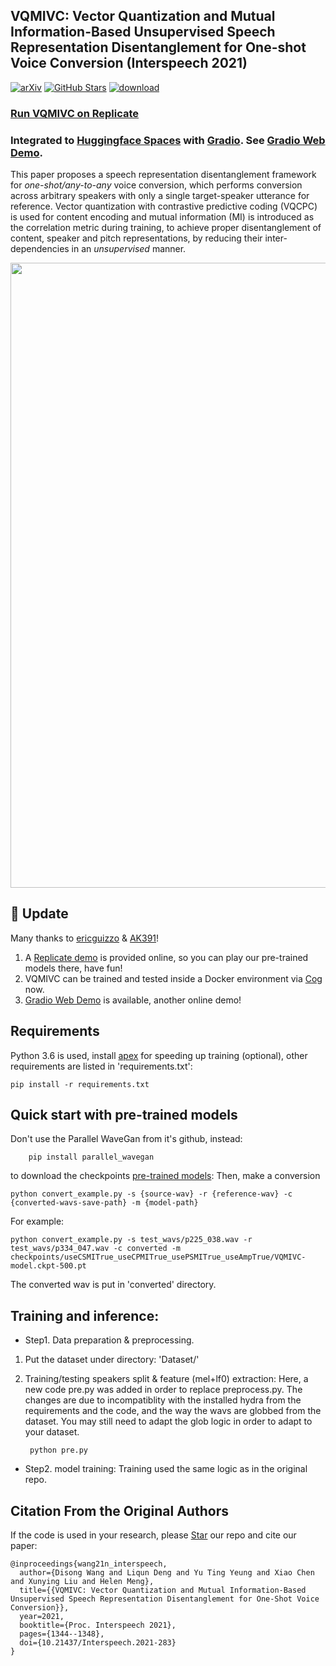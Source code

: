 ## VQMIVC: Vector Quantization and Mutual Information-Based Unsupervised Speech Representation Disentanglement for One-shot Voice Conversion (Interspeech 2021)
[![arXiv](https://img.shields.io/badge/arXiv-Paper-<COLOR>.svg)](https://arxiv.org/abs/2106.10132)
[![GitHub Stars](https://img.shields.io/github/stars/Wendison/VQMIVC?style=social)](https://github.com/Wendison/VQMIVC)
[![download](https://img.shields.io/github/downloads/Wendison/VQMIVC/total.svg)](https://github.com/Wendison/VQMIVC/releases)

### [Run VQMIVC on Replicate](https://replicate.ai/wendison/vqmivc)
### Integrated to [Huggingface Spaces](https://huggingface.co/spaces) with [Gradio](https://github.com/gradio-app/gradio). See [Gradio Web Demo](https://huggingface.co/spaces/akhaliq/VQMIVC).


This paper proposes a speech representation disentanglement framework for *one-shot/any-to-any* voice conversion, which performs conversion across arbitrary speakers with only a single target-speaker utterance for reference. Vector quantization with contrastive predictive coding (VQCPC) is used for content encoding and mutual information (MI) is introduced as the correlation metric during training, to achieve proper disentanglement of content, speaker and pitch representations, by reducing their inter-dependencies in an *unsupervised* manner. 

<p align="center">
	<img src='./diagram/diagram.png' width=1000 >
</p>

## 📢 Update
Many thanks to [ericguizzo](https://github.com/ericguizzo) & [AK391](https://github.com/AK391)! 
1. A [Replicate demo](https://replicate.ai/wendison/vqmivc) is provided online, so you can play our pre-trained models there, have fun! 
2. VQMIVC can be trained and tested inside a Docker environment via [Cog](https://github.com/replicate/cog) now.
3. [Gradio Web Demo](https://huggingface.co/spaces/akhaliq/VQMIVC) is available, another online demo!


## Requirements
Python 3.6 is used, install [apex](https://github.com/NVIDIA/apex) for speeding up training (optional), other requirements are listed in 'requirements.txt':

	pip install -r requirements.txt


## Quick start with pre-trained models
Don't use the Parallel WaveGan from it's github, instead: 

		pip install parallel_wavegan
to download the checkpoints [pre-trained models](https://drive.google.com/file/d/1Flw6Z0K2QdRrTn5F-gVt6HdR9TRPiaKy/view?usp=sharing):
Then, make a conversion

	python convert_example.py -s {source-wav} -r {reference-wav} -c {converted-wavs-save-path} -m {model-path} 
	
For example:

	python convert_example.py -s test_wavs/p225_038.wav -r test_wavs/p334_047.wav -c converted -m checkpoints/useCSMITrue_useCPMITrue_usePSMITrue_useAmpTrue/VQMIVC-model.ckpt-500.pt 
	
The converted wav is put in 'converted' directory.
	

## Training and inference:
*  Step1. Data preparation & preprocessing.
1. Put the dataset under directory: 'Dataset/'
2. Training/testing speakers split & feature (mel+lf0) extraction:
   Here, a new code pre.py was added in order to replace preprocess.py. The changes are due to incompatiblity with the installed hydra from the requirements and the code, and the way the wavs are globbed from the dataset. You may still need to adapt the glob logic in order to adapt to your dataset.

		python pre.py

*  Step2. model training:
   Training used the same logic as in the original repo.

	
## Citation From the Original Authors
If the code is used in your research, please <a class="github-button" href="https://github.com/wendison/VQMIVC" data-icon="octicon-star" aria-label="Star wendison/VQMIVC on GitHub">Star</a> our repo and cite our paper:
```
@inproceedings{wang21n_interspeech,
  author={Disong Wang and Liqun Deng and Yu Ting Yeung and Xiao Chen and Xunying Liu and Helen Meng},
  title={{VQMIVC: Vector Quantization and Mutual Information-Based Unsupervised Speech Representation Disentanglement for One-Shot Voice Conversion}},
  year=2021,
  booktitle={Proc. Interspeech 2021},
  pages={1344--1348},
  doi={10.21437/Interspeech.2021-283}
}
```

